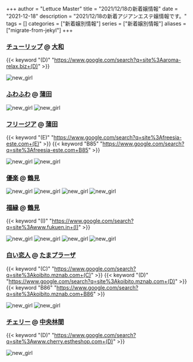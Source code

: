+++
author = "Lettuce Master"
title = "2021/12/18の新着嬢情報"
date = "2021-12-18"
description = "2021/12/18の新着アジアンエステ嬢情報です。"
tags = []
categories = ["新着嬢別情報"]
series = ["新着嬢別情報"]
aliases = ["migrate-from-jekyl"]
+++
### [チューリップ](http://aroma-relax.biz/) @ [大和](/post/yamato)
{{< keyword "(D)" "https://www.google.com/search?q=site%3Aaroma-relax.biz+(D)" >}} 

![new_girl](https://i.imgur.com/OHa5xHK.jpeg)
### [ふわふわ](http://yurari.ests.co/) @ [蒲田](/post/kamata)


![new_girl](https://i.imgur.com/b7FAFgt.jpeg)
![new_girl](https://i.imgur.com/Hnq5cPk.jpeg)
### [フリージア](http://freesia-este.com/) @ [蒲田](/post/kamata)
{{< keyword "(E)" "https://www.google.com/search?q=site%3Afreesia-este.com+(E)" >}} {{< keyword "B85" "https://www.google.com/search?q=site%3Afreesia-este.com+B85" >}} 

![new_girl](https://i.imgur.com/tt2VTAS.jpeg)
![new_girl](https://i.imgur.com/nwwheJN.jpeg)
### [優楽](https://tksakura.xyz/) @ [鶴見](/post/tsurumi)


![new_girl](https://tksakura.xyz/_src/62139663/15261318944991.jpg)
![new_girl](https://tksakura.xyz/_src/62139665/15261318944991.jpg)
![new_girl](https://tksakura.xyz/_src/62139680/15261318944991.jpg)
![new_girl](https://tksakura.xyz/_src/62139682/15261318944991.jpg)
### [福縁](https://www.fukuen.in/) @ [鶴見](/post/tsurumi)
{{< keyword "(I)" "https://www.google.com/search?q=site%3Awww.fukuen.in+(I)" >}} 

![new_girl](https://www.fukuen.in/img/girl/extra/yumi_20211217_1.jpg)
![new_girl](https://www.fukuen.in/img/girl/extra/yumi_20211217_2.jpg)
![new_girl](https://www.fukuen.in/img/girl/extra/yumi_20211217_3.jpg)
![new_girl](https://www.fukuen.in/img/girl/extra/yumi_20211217_4.jpg)
### [白い恋人](http://koibito.mznab.com/) @ [たまプラーザ](/post/tamaplaza)
{{< keyword "(C)" "https://www.google.com/search?q=site%3Akoibito.mznab.com+(C)" >}} {{< keyword "(D)" "https://www.google.com/search?q=site%3Akoibito.mznab.com+(D)" >}} {{< keyword "B86" "https://www.google.com/search?q=site%3Akoibito.mznab.com+B86" >}} 

![new_girl](https://i.imgur.com/Ets3g6k.jpeg)
![new_girl](https://i.imgur.com/J3udyFO.jpeg)
### [チェリー](http://www.cherry.estheshop.com/) @ [中央林間](/post/chuorinkan)
{{< keyword "(D)" "https://www.google.com/search?q=site%3Awww.cherry.estheshop.com+(D)" >}} 

![new_girl](https://i.imgur.com/CYHrfK8.jpeg)
